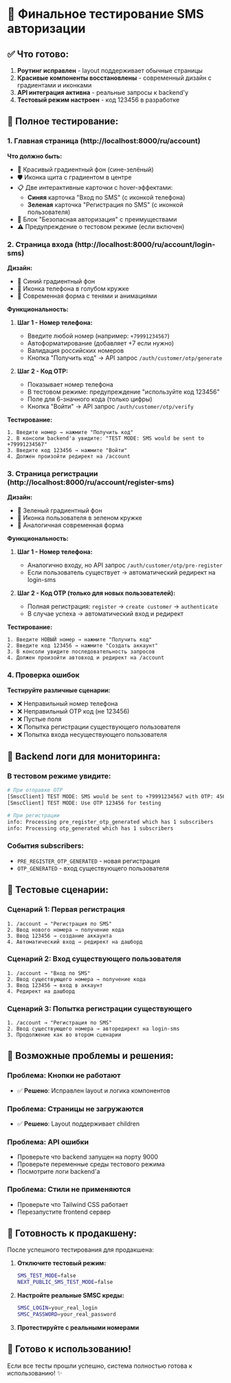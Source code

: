 # 🎉 Финальное тестирование SMS авторизации

## ✅ Что готово:

1. **Роутинг исправлен** - layout поддерживает обычные страницы
2. **Красивые компоненты восстановлены** - современный дизайн с градиентами и иконками
3. **API интеграция активна** - реальные запросы к backend'у
4. **Тестовый режим настроен** - код 123456 в разработке

## 🧪 Полное тестирование:

### 1. Главная страница (http://localhost:8000/ru/account)

**Что должно быть:**
- 🎨 Красивый градиентный фон (сине-зелёный)
- 🛡️ Иконка щита с градиентом в центре
- 📋 Две интерактивные карточки с hover-эффектами:
  - **Синяя** карточка "Вход по SMS" (с иконкой телефона)
  - **Зеленая** карточка "Регистрация по SMS" (с иконкой пользователя)
- 📝 Блок "Безопасная авторизация" с преимуществами
- ⚠️ Предупреждение о тестовом режиме (если включен)

### 2. Страница входа (http://localhost:8000/ru/account/login-sms)

**Дизайн:**
- 🎨 Синий градиентный фон
- 📱 Иконка телефона в голубом кружке
- 🎯 Современная форма с тенями и анимациями

**Функциональность:**
1. **Шаг 1 - Номер телефона:**
   - Введите любой номер (например: `+79991234567`)
   - Автоформатирование (добавляет +7 если нужно)
   - Валидация российских номеров
   - Кнопка "Получить код" → API запрос `/auth/customer/otp/generate`

2. **Шаг 2 - Код OTP:**
   - Показывает номер телефона
   - В тестовом режиме: предупреждение "используйте код 123456"
   - Поле для 6-значного кода (только цифры)
   - Кнопка "Войти" → API запрос `/auth/customer/otp/verify`

**Тестирование:**
```
1. Введите номер → нажмите "Получить код"
2. В консоли backend'а увидите: "TEST MODE: SMS would be sent to +79991234567"
3. Введите код 123456 → нажмите "Войти"
4. Должен произойти редирект на /account
```

### 3. Страница регистрации (http://localhost:8000/ru/account/register-sms)

**Дизайн:**
- 🎨 Зеленый градиентный фон
- 👤 Иконка пользователя в зеленом кружке
- 🎯 Аналогичная современная форма

**Функциональность:**
1. **Шаг 1 - Номер телефона:**
   - Аналогично входу, но API запрос `/auth/customer/otp/pre-register`
   - Если пользователь существует → автоматический редирект на login-sms

2. **Шаг 2 - Код OTP (только для новых пользователей):**
   - Полная регистрация: `register` → `create customer` → `authenticate`
   - В случае успеха → автоматический вход и редирект

**Тестирование:**
```
1. Введите НОВЫЙ номер → нажмите "Получить код"
2. Введите код 123456 → нажмите "Создать аккаунт"
3. В консоли увидите последовательность запросов
4. Должен произойти автовход и редирект на /account
```

### 4. Проверка ошибок

**Тестируйте различные сценарии:**
- ❌ Неправильный номер телефона
- ❌ Неправильный OTP код (не 123456)
- ❌ Пустые поля
- ❌ Попытка регистрации существующего пользователя
- ❌ Попытка входа несуществующего пользователя

## 🔧 Backend логи для мониторинга:

### В тестовом режиме увидите:
```bash
# При отправке OTP
[SmscClient] TEST MODE: SMS would be sent to +79991234567 with OTP: 456789
[SmscClient] TEST MODE: Use OTP 123456 for testing

# При регистрации
info: Processing pre_register_otp_generated which has 1 subscribers
info: Processing otp_generated which has 1 subscribers
```

### События subscribers:
- `PRE_REGISTER_OTP_GENERATED` - новая регистрация
- `OTP_GENERATED` - вход существующего пользователя

## 🎯 Тестовые сценарии:

### Сценарий 1: Первая регистрация
```
1. /account → "Регистрация по SMS"
2. Ввод нового номера → получение кода
3. Ввод 123456 → создание аккаунта
4. Автоматический вход → редирект на дашборд
```

### Сценарий 2: Вход существующего пользователя
```
1. /account → "Вход по SMS"
2. Ввод существующего номера → получение кода
3. Ввод 123456 → вход в аккаунт
4. Редирект на дашборд
```

### Сценарий 3: Попытка регистрации существующего
```
1. /account → "Регистрация по SMS"
2. Ввод существующего номера → авторедирект на login-sms
3. Продолжение как во втором сценарии
```

## 🐛 Возможные проблемы и решения:

### Проблема: Кнопки не работают
- ✅ **Решено**: Исправлен layout и логика компонентов

### Проблема: Страницы не загружаются
- ✅ **Решено**: Layout поддерживает children

### Проблема: API ошибки
- Проверьте что backend запущен на порту 9000
- Проверьте переменные среды тестового режима
- Посмотрите логи backend'а

### Проблема: Стили не применяются
- Проверьте что Tailwind CSS работает
- Перезапустите frontend сервер

## 🚀 Готовность к продакшену:

После успешного тестирования для продакшена:

1. **Отключите тестовый режим:**
   ```bash
   SMS_TEST_MODE=false
   NEXT_PUBLIC_SMS_TEST_MODE=false
   ```

2. **Настройте реальные SMSC креды:**
   ```bash
   SMSC_LOGIN=your_real_login
   SMSC_PASSWORD=your_real_password
   ```

3. **Протестируйте с реальными номерами**

## 🎉 Готово к использованию!

Если все тесты прошли успешно, система полностью готова к использованию! ✨ 